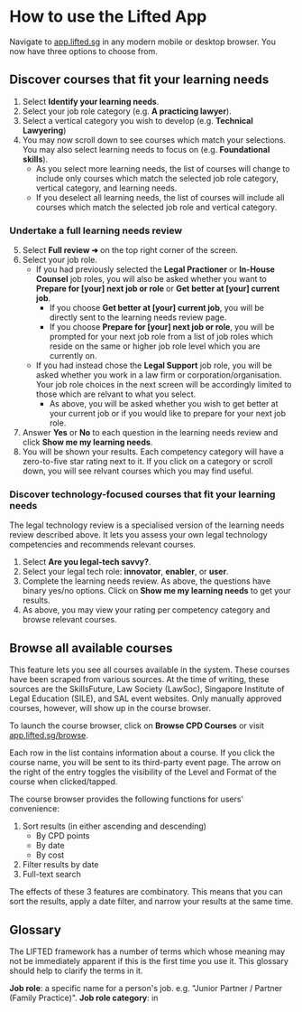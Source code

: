 # How to use the Lifted App

Navigate to [app.lifted.sg](https://app.lifted.sg) in any modern mobile or
desktop browser. You now have three options to choose from.

## Discover courses that fit your learning needs

1. Select **Identify your learning needs**.
2. Select your job role category (e.g. **A practicing lawyer**).
3. Select a vertical category you wish to develop (e.g. **Technical Lawyering**)
4. You may now scroll down to see courses which match your selections. You may
   also select learning needs to focus on (e.g. **Foundational skills**).
    - As you select more learning needs, the list of courses will change to
      include only courses which match the selected job role category, vertical
      category, and learning needs.
    - If you deselect all learning needs, the list of courses will include all
      courses which match the selected job role and vertical category.

### Undertake a full learning needs review

5. Select **Full review ➜** on the top right corner of the screen.
6. Select your job role.
    - If you had previously selected the **Legal Practioner** or 
      **In-House Counsel** job roles, you will also be asked whether
      you want to **Prepare for [your] next job or role** or
      **Get better at [your] current job**.
        - If you choose **Get better at [your] current job**, you will be
          directly sent to the learning needs review page.
        - If you choose **Prepare for [your] next job or role**, you will be
          prompted for your next job role from a list of job roles which reside on
          the same or higher job role level which you are currently on.
    - If you had instead chose the **Legal Support** job role, you will be
      asked whether you work in a law firm or corporation/organisation. Your
      job role choices in the next screen will be accordingly limited to
      those which are relvant to what you select.
        - As above, you will be asked whether you wish to get better at your
          current job or if you would like to prepare for your next job role.
7. Answer **Yes** or **No** to each question in the learning needs review and click
   **Show me my learning needs**.
8. You will be shown your results. Each competency category will have a
   zero-to-five star rating next to it. If you click on a category or scroll
   down, you will see relvant courses which you may find useful.

### Discover technology-focused courses that fit your learning needs

The legal technology review is a specialised version of the learning needs
review described above. It lets you assess your own legal technology
competencies and recommends relevant courses.

1. Select **Are you legal-tech savvy?**.
2. Select your legal tech role: **innovator**, **enabler**, or **user**.
3. Complete the learning needs review. As above, the questions have binary
   yes/no options. Click on **Show me my learning needs** to get your results.
4. As above, you may view your rating per competency category and browse
   relevant courses.

## Browse all available courses

This feature lets you see all courses available in the system. These courses
have been scraped from various sources. At the time of writing, these sources
are the SkillsFuture, Law Society (LawSoc), Singapore Institute of Legal
Education (SILE), and SAL event websites. Only manually approved courses,
however, will show up in the course browser.

To launch the course browser, click on **Browse CPD Courses** or visit 
[app.lifted.sg/browse](https://app.lifted.sg/browse).

Each row in the list contains information about a course. If you click the
course name, you will be sent to its third-party event page. The arrow on the
right of the entry toggles the visibility of the Level and Format of the
course when clicked/tapped.

The course browser provides the following functions for users' convenience:

1. Sort results (in either ascending and descending)
    - By CPD points
    - By date
    - By cost
2. Filter results by date
3. Full-text search

The effects of these 3 features are combinatory. This means that you can sort
the results, apply a date filter, and narrow your results at the same time.


## Glossary

The LIFTED framework has a number of terms which whose meaning may not be
immediately apparent if this is the first time you use it. This glossary should
help to clarify the terms in it.

**Job role**: a specific name for a person's job. e.g. "Junior Partner / Partner (Family Practice)".
**Job role category**: in
